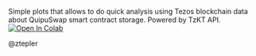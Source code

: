 Simple plots that allows to do quick analysis using Tezos blockchain data about QuipuSwap smart contract storage. Powered by TzKT API.
[![Open In Colab](https://colab.research.google.com/assets/colab-badge.svg)](https://colab.research.google.com/github/ztepler/quipuswap-tezos-analysis-colab/blob/main/QuipuSwap_Tezos_Pool_Analysis.ipynb)

@ztepler

